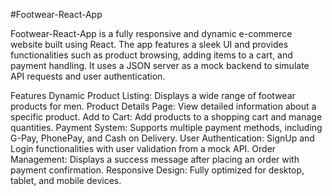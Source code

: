 #Footwear-React-App

Footwear-React-App is a fully responsive and dynamic e-commerce website built using React. The app features a sleek UI and provides functionalities such as product browsing, adding items to a cart, and payment handling. It uses a JSON server as a mock backend to simulate API requests and user authentication.

Features
Dynamic Product Listing: Displays a wide range of footwear products for men.
Product Details Page: View detailed information about a specific product.
Add to Cart: Add products to a shopping cart and manage quantities.
Payment System: Supports multiple payment methods, including G-Pay, PhonePay, and Cash on Delivery.
User Authentication: SignUp and Login functionalities with user validation from a mock API.
Order Management: Displays a success message after placing an order with payment confirmation.
Responsive Design: Fully optimized for desktop, tablet, and mobile devices.
